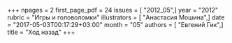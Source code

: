 +++
npages = 2
first_page_pdf = 24
issues = [ "2012_05",]
year = "2012"
rubric = "Игры и головоломки"
illustrators = [ "Анастасия Мошина",]
date = "2017-05-03T00:17:29+03:00"
month = "05"
authors = [ "Евгений Гик",]
title = "Ход назад"
+++
